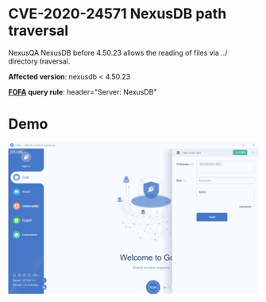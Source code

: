 # CVE-2020-24571 NexusDB path traversal

NexusQA NexusDB before 4.50.23 allows the reading of files via ../ directory traversal.

**Affected version**: nexusdb < 4.50.23

**[FOFA](https://fofa.so/result?q=header%3D%22Server%3A+NexusDB%22&qbase64=aGVhZGVyPSJTZXJ2ZXI6IE5leHVzREIi&file=&file=) query rule**: header="Server: NexusDB"

# Demo

![](CVE-2020-24571.gif)